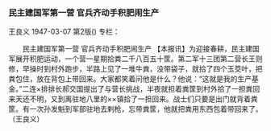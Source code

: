 ### 民主建国军第一营  官兵齐动手积肥闹生产
王良义
1947-03-07
第2版()
专栏：

　　民主建国军第一营
    官兵齐动手积肥闹生产
    【本报讯】为迎接春耕，民主建国军展开积肥运动，一个营一星期拾粪二千八百五十筐。第二军十三团第二营长王则修，早操时到村外跑步，半路上见了一堆牛粪，没带袋子，就拾了四个玉茭叶，把粪包住，放在背包上带回来。大家都笑着问他是什么？他说：“这就是我的生产基金。”二连×排排长郝交国提出了与营长挑战，半夜就担着粪筐到村外拾了一担粪回来天还不明，又到离驻地八里的××镇拾了一担回来。战士们只要是出门就背着粪筐。有一次孙发魁到军部驻地去剌枪，忘带粪筐，他就把粪用东西包着带回来了。（王良义）
